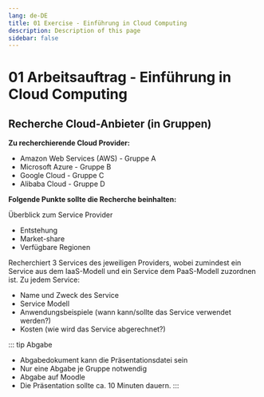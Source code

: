 ```yaml
---
lang: de-DE
title: 01 Exercise - Einführung in Cloud Computing
description: Description of this page
sidebar: false
---
```


# 01 Arbeitsauftrag - Einführung in Cloud Computing

## Recherche Cloud-Anbieter (in Gruppen)
**Zu recherchierende Cloud Provider:**
* Amazon Web Services (AWS) - Gruppe A
* Microsoft Azure - Gruppe B
* Google Cloud - Gruppe C
* Alibaba Cloud - Gruppe D

**Folgende Punkte sollte die Recherche beinhalten:**

Überblick zum Service Provider
  * Entstehung
  * Market-share
  * Verfügbare Regionen 

Recherchiert 3 Services des jeweiligen Providers, wobei zumindest ein Service aus dem IaaS-Modell und ein Service dem PaaS-Modell zuzordnen ist.
Zu jedem Service:
  * Name und Zweck des Service
  * Service Modell
  * Anwendungsbeispiele (wann kann/sollte das Service verwendet werden?)
  * Kosten (wie wird das Service abgerechnet?)


::: tip Abgabe
- Abgabedokument kann die Präsentationsdatei sein
- Nur eine Abgabe je Gruppe notwendig
- Abgabe auf Moodle
- Die Präsentation sollte ca. 10 Minuten dauern.
:::
